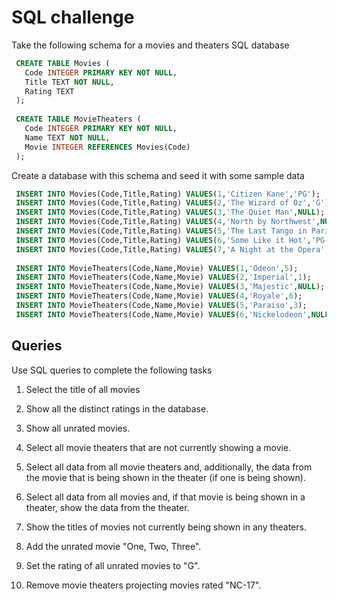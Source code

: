 # SQL challenge

Take the following schema for a movies and theaters SQL database

``` SQL
 CREATE TABLE Movies (
   Code INTEGER PRIMARY KEY NOT NULL,
   Title TEXT NOT NULL,
   Rating TEXT 
 );
  
 CREATE TABLE MovieTheaters (
   Code INTEGER PRIMARY KEY NOT NULL,
   Name TEXT NOT NULL,
   Movie INTEGER REFERENCES Movies(Code)
 );
```

Create a database with this schema and seed it with some sample data

```SQL
 INSERT INTO Movies(Code,Title,Rating) VALUES(1,'Citizen Kane','PG');
 INSERT INTO Movies(Code,Title,Rating) VALUES(2,'The Wizard of Oz','G');
 INSERT INTO Movies(Code,Title,Rating) VALUES(3,'The Quiet Man',NULL);
 INSERT INTO Movies(Code,Title,Rating) VALUES(4,'North by Northwest',NULL);
 INSERT INTO Movies(Code,Title,Rating) VALUES(5,'The Last Tango in Paris','NC-17');
 INSERT INTO Movies(Code,Title,Rating) VALUES(6,'Some Like it Hot','PG-13');
 INSERT INTO Movies(Code,Title,Rating) VALUES(7,'A Night at the Opera',NULL);
 
 INSERT INTO MovieTheaters(Code,Name,Movie) VALUES(1,'Odeon',5);
 INSERT INTO MovieTheaters(Code,Name,Movie) VALUES(2,'Imperial',1);
 INSERT INTO MovieTheaters(Code,Name,Movie) VALUES(3,'Majestic',NULL);
 INSERT INTO MovieTheaters(Code,Name,Movie) VALUES(4,'Royale',6);
 INSERT INTO MovieTheaters(Code,Name,Movie) VALUES(5,'Paraiso',3);
 INSERT INTO MovieTheaters(Code,Name,Movie) VALUES(6,'Nickelodeon',NULL);
```

## Queries

Use SQL queries to complete the following tasks

1. Select the title of all movies

2. Show all the distinct ratings in the database.

3. Show all unrated movies.

4. Select all movie theaters that are not currently showing a movie.

5. Select all data from all movie theaters and, additionally, the data from the movie that is being shown in the theater (if one is being shown).

6. Select all data from all movies and, if that movie is being shown in a theater, show the data from the theater.

7. Show the titles of movies not currently being shown in any theaters.

8. Add the unrated movie "One, Two, Three".

9. Set the rating of all unrated movies to "G".

10. Remove movie theaters projecting movies rated "NC-17".